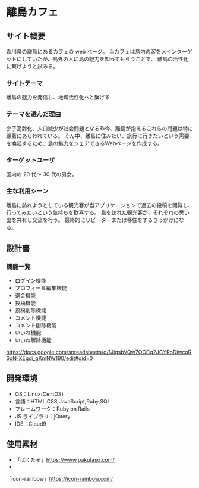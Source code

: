 # 離島カフェ

## サイト概要

香川県の離島にあるカフェの web ページ。
当カフェは島内の客をメインターゲットにしていたが、島外の人に島の魅力を知ってもらうことで、
離島の活性化に繋げようと試みる。

### サイトテーマ

離島の魅力を発信し、地域活性化へと繋げる

### テーマを選んだ理由

少子高齢化、人口減少が社会問題となる昨今、離島が抱えるこれらの問題は特に顕著にあらわれている。
そん中、離島に住みたい、旅行に行きたいという需要を喚起するため、島の魅力をシェアできるWebページを作成する。

### ターゲットユーザ

国内の 20 代～ 30 代の男女。

### 主な利用シーン

離島に訪れようとしている観光客が当アプリケーションで過去の投稿を閲覧し、
行ってみたいという気持ちを歓喜する。
島を訪れた観光客が、それぞれの思い出を共有し交流を行う。
最終的にリピーターまたは移住をするきっかけになる。

## 設計書

### 機能一覧
- ログイン機能
- プロフィール編集機能
- 退会機能
- 投稿機能
- 投稿削除機能
- コメント機能
- コメント削除機能
- いいね機能
- いいね解除機能


https://docs.google.com/spreadsheets/d/1JiqsbVQw7OCCq2JCYRoDiwcoR6gN-XEgci_gKmNW190/edit#gid=0

## 開発環境

- OS：Linux(CentOS)
- 言語：HTML,CSS,JavaScript,Ruby,SQL
- フレームワーク：Ruby on Rails
- JS ライブラリ：jQuery
- IDE：Cloud9

## 使用素材

- 「ばくたそ」https://www.pakutaso.com/
-
「icon-rainbow」https://icon-rainbow.com/